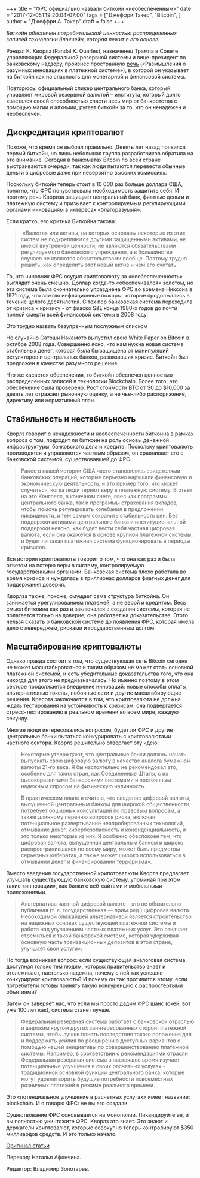 +++
title = "ФРС официально назвали биткойн «необеспеченным»"
date = "2017-12-05T19:20:04-07:00"
tags = ["Джеффри Такер", "Bitcoin", ]
author = "Джеффри А. Такер"
draft = false
+++

*Биткойн обеспечен потребительской ценностью распределенных записей
технологии блокчейн, которая лежит в его основе.*

Рэндал К. Кворлз (Randal K. Quarles), назначенец Трампа в Совете
управляющих Федеральной резервной системы и вице-президент по
банковскому надзору, произнес пространную
[речь](https://www.federalreserve.gov/newsevents/speech/quarles20171130a.htm)
(«Размышления о
разумных инновациях в платежной системе»), в которой он указывает на
биткойн как на опасность для монетарной и финансовой системы.

Повторюсь: официальный спикер центрального банка, который управляет
мировой резервной валютой – института, который долго хвастался своей
способностью спасти весь мир от банкротства с помощью магии и алхимии,
ругает биткойн за то, что он ненадежен и необеспечен.

## Дискредитация криптовалют

Похоже, что время он выбрал правильно. Девять лет назад появился первый
биткойн, но лишь небольшая группа разработчиков обратила на это
внимание. Сегодня в банкоматах Bitcoin по всей стране выстраиваются
очереди, так как люди пытаются перевести обычные деньги в цифровые даже
при невероятно высоких комиссиях.

Поскольку биткойн теперь стоит в 10 000 раз больше доллара США, понятно,
что ФРС почувствовала необходимость защитить себя. И поэтому речь
Кворлза защищает центральный банк, фиатные деньги и платежную систему и
призывает к контролируемым регулирующими органами инновациям в интересах
«благоразумия».

Если кратко, его критика Биткойна такова:

> «Валюта» или активы, на которых основаны некоторые из этих систем не
> подкрепляются другими защищенными активами, не имеют внутренней
> ценности, не являются обязательствами регулируемого банковского
> учреждения, а в большинстве случаев не являются обязательствами вообще.
> Поэтому трудно решить, как определить этот новый актив и чем его считать.

То, что чиновник ФРС осудил криптовалюту за «необеспеченность» выглядит
очень смешно. Доллар когда-то «обеспечивался» золотом, но эта система
была окончательно упразднена ФРС во времена Никсона в 1971 году, что
зажгло инфляционные пожары, которые продолжались в течение целого
десятилетия. С тех пор банковская система переходила от кризиса к
кризису - от фиаско S&L конца 1980-х годов до почти полной смерти всей
финансовой системы в 2008 году.

Это трудно назвать безупречным послужным списком

Не случайно Сатоши Накамото выпустил свою White Paper on Bitcoin в
октябре 2008 года. Совершенно ясно, что нам нужна новая система
стабильных денег, которая была бы защищена от манипуляций регуляторов и
центральных банков, развязавших кризис. Биткойн был предложен в качестве
разумного решения.

Что же касается обеспечения, то биткойн обеспечен ценностью
распределенных записей в технологии Blockchain. Более того, это
обеспечение была проверено. Рост стоимости BTC от $0 до $10,000 за
девять лет отражает рыночную оценку, а не чье-либо распоряжение,
директиву или нормативный план.

## Стабильность и нестабильность

Кворлз говорит о ненадежности и необеспеченности биткоина в рамках
вопроса о том, подходит ли биткоин на роль основы денежной
инфраструктуры, банковского дела и кредита. Поскольку криптовалюты
производятся и управляются частным образом, он сравнивает его с
банковской системой, существовавшей до ФРС.

> Ранее в нашей истории США часто становились свидетелями банковских
> операций, которые серьезно нарушали финансовую и экономическую
> деятельность, и это пример того, что может случиться, когда люди теряют
> веру в платежную систему. В ответ на это Конгресс, в конечном счете,
> ввел как программы центрального банка, так и программы страхования
> вкладов, чтобы помочь регулировать колебания в предложении ликвидности,
> и тем самым сохранить стабильность цен. Без поддержки активами
> центрального банка и институциональной поддержки неясно, как будет вести
> себя частная цифровая валюта, если она окажется в основе крупной
> платежной системы, и будет ли такая платежная система функционировать в
> периоды кризисов.

Вся история криптовалюты говорит о том, что она как раз и была ответом
на потерю веры в систему, контролируемую государственными органами.
Банковская система плохо работала во время кризиса и нуждалась в
триллионах долларов фиатных денег для поддержания доверия.

Кворлза также, похоже, смущает сама структура биткойна. Он занимается
урегулированием платежей, а не верой и кредитом. Весь смысл биткоина как
раз и заключался в создании системы, которая не полагается только на
доверие; она работает на доказательстве. Этого нельзя сказать о
банковской системе до появления ФРС, которая имела дело с левереджем,
рисками и государственным долгом.

## Масштабирование криптовалюты

Однако правда состоит в том, что существующая сеть Bitcoin сегодня не
может масштабироваться и таким образом не может стать основной платежной
системой, и есть убедительные доказательства того, что она никогда для
этого не предназначалась. Но именно поэтому в этом секторе продолжается
внедрение инноваций: новые способы оплаты, альтернативные токены,
побочные сети и другие масштабирующие решения. Красота заключается в
том, что криптовалюта не должна ждать тестирования на устойчивость к
кризисам; она подвергается стресс-тестированию в реальном времени во
всем мире, каждую секунду.

Многие люди интересовались вопросом, будет ли ФРС и другие центральные
банки пытаться конкурировать с криптовалютами частного сектора. Кворлз
решительно отвергает эту идею:

> Некоторые утверждают, что центральные банки должны начать выпускать
> свою цифровую валюту в качестве аналога бумажной валюты 21-го века. Я бы
> настоятельно не рекомендовал это, особенно для таких стран, как
> Соединенные Штаты, с их высокоразвитыми банковскими системами и
> постоянным надежным спросом на физическую наличность.
>
> В практическом плане я считаю, что введение цифровой валюты,
> выпущенной центральным банком для широкой общественности, потребует
> обширных консультаций по правовым вопросам, а также длинному перечню
> вопросов риска, включая потенциальное развертывание неапробированных
> технологий, отмывание денег, кибербезопасность и конфиденциальность, и
> это только некоторые из них. Я особенно обеспокоен тем, что цифровая
> валюта, выпущенная центральным банком и широко распространившаяся по
> всему миру, может быть предметом серьезных кибератак, а также может
> широко использоваться в отмывании денег и финансировании терроризма».

Вместо введения государственной крипотовалюты Кворлз предлагает улучшать
существующую банковскую систему, упоминая при этом такие «инновации»,
как банки с веб-сайтами и мобильными приложениями.

> Альтернатива частной цифровой валюте – это не обязательно публичная
> (т. е. государственная — прим.ред.) цифровая валюта. Необходимой
> ближайшей альтернативой является строительство на надежных основах
> существующей платежной системы и работа над улучшением частных платежных
> услуг. Это означает стремиться к такой банковской системе, которая
> удерживая основную часть транзакционных депозитов в этой стране,
> улучшает свои услуги».

Но тогда возникает вопрос: если существующая аналоговая система,
доступная только тем людям, которых правительство знает и отслеживает,
настолько надежна, почему с ней так успешно конкурируют криптовалюты? И
почему он так противится этому, если потребители готовы принять такую
конкуренцию с распростертыми объятиями?

Затем он заверяет нас, что если мы просто дадим ФРС шанс (окей, вот уже
100 лет как), система станет лучше.

> Федеральная резервная система работает с банковской отраслью и широким
> кругом других заинтересованных сторон платежной системы, чтобы лучше
> понять последствия такого положения дел и поддержать усилия по
> расширению доступных вариантов с помощью нашей инициативы по
> совершенствованию платежной системы. Например, в соответствии с
> рекомендациями отрасли Федеральная резервная система в настоящее время
> изучает потенциальные улучшения в своих расчетных услугах - традиционной
> основной функции центрального банка, которые могут удовлетворить будущие
> потребности повсеместных розничных платежей в режиме реального времени.

Это «потенциальное улучшение в расчетных услугах» имеет название:
blockchain. И я говорю ФРС: не вы его создали.

Существование ФРС основывается на монополии. Ликвидируйте ее, и вы
полностью уничтожите ФРС. Кворлз это знает. Это знают и держатели
криптовалют, которые совокупно теперь контролируют $350 миллиардов
средств. И это только начало.

[Оригинал статьи](https://fee.org/articles/fed-official-decries-bitcoin-as-not-backed)

Перевод: Наталья Афончина.

Редактор: Владимир Золотарев.
